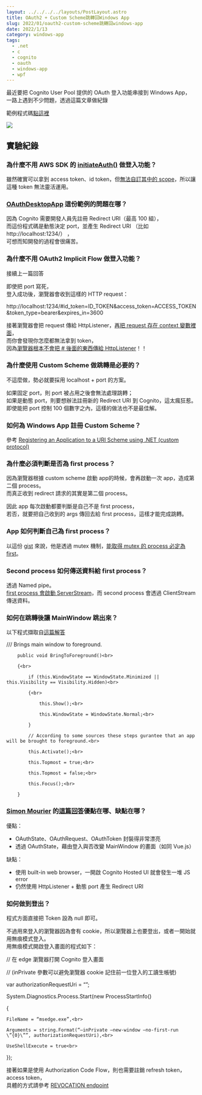 ```yaml
---
layout: ../../../../layouts/PostLayout.astro
title: OAuth2 + Custom Scheme跳轉回Windows App
slug: 2022/01/oauth2-custom-scheme跳轉回windows-app
date: 2022/1/13
category: windows-app
tags: 
  - .net
  - c
  - cognito
  - oauth
  - windows-app
  - wpf
---
```


  
最近要把 Cognito User Pool 提供的 OAuth 登入功能串接到 Windows App，<br>
一路上遇到不少問題，透過這篇文章做紀錄







  
範例程式碼[點這裡](https://github.com/artyomliou/OAuth2-Redirect-Custom-Scheme-For-Windows-App)



![](/wp-content/uploads/2022/01/WindowsDesktopAppOauth-1024x502.jpg)



  




  
## 實驗紀錄



  
### 為什麼不用 AWS SDK 的 [initiateAuth()](https://docs.aws.amazon.com/cognito-user-identity-pools/latest/APIReference/API_InitiateAuth.html) 做登入功能？



  
雖然確實可以拿到 access token、id token，但[無法自訂其中的 scope](https://github.com/aws-amplify/aws-sdk-android/issues/684)，所以讓這種 token 無法靈活運用。



  
 



  
 



  
### [OAuthDesktopApp](https://github.com/googlesamples/oauth-apps-for-windows/tree/master/OAuthDesktopApp) 這份範例的問題在哪？



  
因為 Cognito 需要開發人員先註冊 Redirect URI（最高 100 組），<br>
而這份程式碼是動態決定 port，並產生 Redirect URI （比如 http://localhost:1234/） ，<br>
可想而知開發的過程會很痛苦。



  
 



  
 



  
### 為什麼不用 OAuth2 Implicit Flow 做登入功能？



  
接續上一篇回答



  
即使把 port 寫死，<br>
登入成功後，瀏覽器會收到這樣的 HTTP request：


  
http://localhost:1234/#id_token=ID_TOKEN&access_token=ACCESS_TOKEN&token_type=bearer&expires_in=3600



  
接著瀏覽器會把 request 傳給 HttpListener，[再把 request 存在 context 變數裡面](https://github.com/googlesamples/oauth-apps-for-windows/blob/master/OAuthDesktopApp/OAuthDesktopApp/MainWindow.xaml.cs#L68-L103)，<br>
而你會發現你怎麼都無法拿到 token，<br>
因為[瀏覽器根本不會把 # 後面的東西傳給 HttpListener](https://stackoverflow.com/questions/940905/can-i-read-the-hash-portion-of-the-url-on-my-server-side-application-php-ruby)！！



  
 



  
 



  
### 為什麼使用 Custom Scheme 做跳轉是必要的？



  
不這麼做，勢必就要採用 localhost + port 的方案。



  
如果固定 port，則 port 被占用之後會無法處理跳轉；<br>
如果是動態 port，則要想辦法註冊新的 Redirect URI 到 Cognito，這太瘋狂惹。<br>
即使能把 port 控制 100 個數字之內，這樣的做法也不是最佳解。



  
 



  
 



  
### 如何為 Windows App 註冊 Custom Scheme？



  
參考 [Registering an Application to a URI Scheme using .NET (custom protocol)](https://www.meziantou.net/registering-an-application-to-a-uri-scheme-using-net.htm)



  
 



  
 



  
### 為什麼必須判斷是否為 first process？



  
因為瀏覽器根據 custom scheme 啟動 app的時候，會再啟動一次 app，造成第二個 process。<br>
而真正收到 redirect 請求的其實是第二個 process。



  
因此 app 每次啟動都要判斷是自己不是 first process，<br>
若否，就要把自己收到的 args 傳回去給 first process，這樣才能完成跳轉。



  
 



  
 



  
### App 如何判斷自己為 first process？



  
以這份 [gist](https://gist.github.com/LGM-AdrianHum/d16a6b49d1b7644b2b9f88f85db2d41e) 來說，他是透過 mutex 機制，[能取得 mutex 的 process 必定為 first](https://gist.github.com/LGM-AdrianHum/d16a6b49d1b7644b2b9f88f85db2d41e#file-singleinstance-cs-L24-L54)。



  
 



  
 



  
### Second process 如何傳送資料給 first process？



  
透過 Named pipe。<br>
[first process 會啟動 ServerStream](https://gist.github.com/LGM-AdrianHum/d16a6b49d1b7644b2b9f88f85db2d41e#file-singleinstance-cs-L70-L96)，而 second process 會透過 ClientStream 傳送資料。



  
 



  
 



  
### 如何在跳轉後讓 MainWindow 跳出來？



  
以下程式擷取自[這篇解答](https://stackoverflow.com/questions/48321034/wpf-application-authentication-with-google/48457204#48457204)


  
/// 
Brings main window to foreground.
  
        public void BringToForeground()<br>

        {<br>

            if (this.WindowState == WindowState.Minimized || this.Visibility == Visibility.Hidden)<br>

            {<br>

                this.Show();<br>

                this.WindowState = WindowState.Normal;<br>

            }
  
            // According to some sources these steps gurantee that an app will be brought to foreground.<br>

            this.Activate();<br>

            this.Topmost = true;<br>

            this.Topmost = false;<br>

            this.Focus();<br>

        }



  
 



  
 



  
### [Simon Mourier](https://stackoverflow.com/users/403671/simon-mourier) 的[這篇回答](https://stackoverflow.com/questions/48321034/wpf-application-authentication-with-google/48457204#48457204)優點在哪、缺點在哪？



  
優點：



  
- OAuthState、OAuthRequest、OAuthToken 封裝得非常漂亮  
- 透過 OAuthState，藉由登入與否改變 MainWindow 的畫面（如同 Vue.js）



  
缺點：



  
- 使用 built-in web browser，一開啟 Cognito Hosted UI 就會發生一堆 JS error  
- 仍然使用 HttpListener + 動態 port 產生 Redirect URI



  
 



  
 



  
### 如何做到登出？



  
程式方面直接把 Token 設為 null 即可。



  
不過用來登入的瀏覽器因為會有 cookie，所以瀏覽器上也要登出，或者一開始就用無痕模式登入。<br>
用無痕模式開啟登入畫面的程式如下：


  
// 在 edge 瀏覽器打開 Cognito 登入畫面<br>

// (inPrivate 參數可以避免瀏覽器 cookie 記住前一位登入的工讀生帳號)<br>

var authorizationRequestUri = “”;<br>

System.Diagnostics.Process.Start(new ProcessStartInfo()<br>

{<br>

    FileName = “msedge.exe”,<br>

    Arguments = string.Format(“–inPrivate –new-window –no-first-run \”{0}\””, authorizationRequestUri),<br>

    UseShellExecute = true<br>

});



  
接著如果是使用 Authorization Code Flow，則也需要註銷 refresh token，access token，<br>
具體的方式請參考 [REVOCATION endpoint](https://docs.aws.amazon.com/cognito/latest/developerguide/revocation-endpoint.html)
